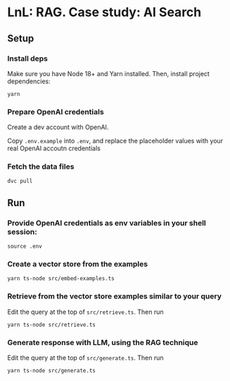 # LnL: RAG. Case study: AI Search

## Setup

### Install deps
Make sure you have Node 18+ and Yarn installed.
Then, install project dependencies:
```
yarn
```

### Prepare OpenAI credentials
Create a dev account with OpenAI.

Copy `.env.example` into `.env`, and replace the placeholder values with your real OpenAI accoutn credentials

### Fetch the data files
```
dvc pull
```

## Run

### Provide OpenAI credentials as env variables in your shell session:
```
source .env
```

### Create a vector store from the examples
```
yarn ts-node src/embed-examples.ts
```

### Retrieve from the vector store examples similar to your query
Edit the query at the top of `src/retrieve.ts`. Then run
```
yarn ts-node src/retrieve.ts
```

### Generate response with LLM, using the RAG technique
Edit the query at the top of `src/generate.ts`. Then run
```
yarn ts-node src/generate.ts
```
